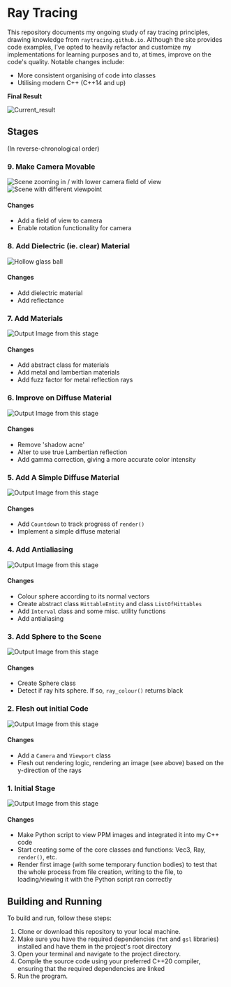 # Ray Tracing

This repository documents my ongoing study of ray tracing principles, drawing knowledge from `raytracing.github.io`. Although the site provides code examples, I've opted to heavily refactor and customize my implementations for learning purposes and to, at times, improve on the code's quality. Notable changes include:

- More consistent organising of code into classes
- Utilising modern C++ (C++14 and up)

**Final Result**

![Current_result](./assets/stage_9_5_no_focus_blur_2.png)

## Stages
(In reverse-chronological order)

### 9. Make Camera Movable

![Scene zooming in / with lower camera field of view](./assets/stage_9_image_2.png)
![Scene with different viewpoint](./assets/stage_9.png)

#### Changes

- Add a field of view to camera 
- Enable rotation functionality for camera

### 8. Add Dielectric (ie. clear) Material

![Hollow glass ball](./assets/stage_8.png)

#### Changes

- Add dielectric material
- Add reflectance

### 7. Add Materials

![Output Image from this stage](./assets/stage_7.png)

#### Changes

- Add abstract class for materials
- Add metal and lambertian materials
- Add fuzz factor for metal reflection rays

### 6. Improve on Diffuse Material

![Output Image from this stage](./assets/stage_6.png)

#### Changes

- Remove 'shadow acne'
- Alter to use true Lambertian reflection
- Add gamma correction, giving a more accurate color intensity

### 5. Add A Simple Diffuse Material

![Output Image from this stage](./assets/stage_5.png)

#### Changes

- Add `Countdown` to track progress of `render()`
- Implement a simple diffuse material

### 4. Add Antialiasing

![Output Image from this stage](./assets/stage_4.png)

#### Changes

- Colour sphere according to its normal vectors
- Create abstract class `HittableEntity` and class `ListOfHittables`
- Add `Interval` class and some misc. utility functions
- Add antialiasing

### 3. Add Sphere to the Scene

![Output Image from this stage](./assets/stage_3.png)

#### Changes

- Create Sphere class
- Detect if ray hits sphere. If so, `ray_colour()` returns black

### 2. Flesh out initial Code

![Output Image from this stage](./assets/stage_2.png)

#### Changes

- Add a `Camera` and `Viewport` class
- Flesh out rendering logic, rendering an image (see above) based on the y-direction of the rays

### 1. Initial Stage

![Output Image from this stage](./assets/stage_1.png)

#### Changes
- Make Python script to view PPM images and integrated it into my C++ code
- Start creating some of the core classes and functions: Vec3, Ray, `render()`, etc.
- Render first image (with some temporary function bodies) to test that the whole process from file creation, writing to the file, to loading/viewing it with the Python script ran correctly

## Building and Running

To build and run, follow these steps:

1. Clone or download this repository to your local machine.
2. Make sure you have the required dependencies (`fmt` and `gsl` libraries) installed and have them in the project's root directory
3. Open your terminal and navigate to the project directory.
4. Compile the source code using your preferred C++20 compiler, ensuring that the required dependencies are linked
5. Run the program.